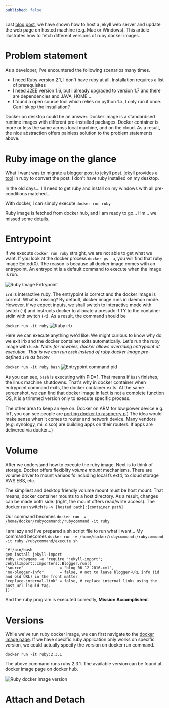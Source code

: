 ```yaml
---
published: false
---
```

Last [blog post](http://blog.sandydy.com/2016/06/08/new-experience-docker-on-windows/), we have shown how to host a jekyll web server and update the web page on hosted machine (e.g. Mac or Windows). This article illustrates how to fetch different versions of ruby docker images. 

# Problem statement
As a developer, I've encountered the following scenarios many times. 

- I need Ruby version 2.1, I don't have ruby at all. Installation requires a list of prerequisites
- I need J2EE version 1.6, but I already upgraded to version 1.7 and there are dependencies and JAVA_HOME...
- I found a open source tool which relies on python 1.x, I only run it once. Can I skipp the installation? 

Docker on desktop could be an answer. Docker image is a standardised runtime images with different pre-installed packages. Docker container is more or less the same across local machine, and on the cloud. As a result, the nice abstraction offers painless solution to the problem statements above.

# Ruby image on the glance
What I want was to migrate a blogger post to jekyll post. jekyll provides a [tool](http://import.jekyllrb.com/docs/blogger/) in ruby to convert the post. I don't have ruby installed on my desktop. 

In the old days... I'll need to get ruby and install on my windows with all pre-conditions matched...

With docker, I can simply execute 
`docker run ruby`

Ruby image is fetched from docker hub, and I am ready to go... Hm... we missed some details.

# Entrypoint
If we execute `docker run ruby` straight, we are not able to get what we want. If you  look at the docker process `docker ps -a`, you will find that ruby image Exited(0). The reason is because all docker image comes with an entrypoint. An entrypoint is a default command to execute when the image is run. 

![Ruby Image Entrypoint]({{site.baseurl}}/public/images/2016/06/13/ruby_on_demand/ruby_interactive.jpg)

`ird` is interactive ruby. The entrypoint is correct and the docker image is correct. What is missing? By default, docker image runs in daemon mode. However, if we expect inputs, we shall switch to interactive mode with switch (-i) and instructs docker to allocate a presudo-TTY to the container stdin with switch (-t). As a result, the command should be 

`docker run -it ruby`
![Ruby irb]({{site.baseurl}}/public/images/2016/06/13/ruby_on_demand/ruby_irb.jpg)

Here we can execute anything we'd like. We might curious to know why do we exit irb and the docker container exits automatically. Let's run the ruby image with `bash`. 
*Note: for newbies, docker allows overriding entrypoint at execution. That is we can run `bash` instead of ruby docker image pre-defined `irb` as below*

`docker run -it ruby bash`
![Entrypoint command pid]({{site.baseurl}}/public/images/2016/06/13/ruby_on_demand/ruby_pid.jpg)

As you can see, `bash` is executing with PID=1. That means if `bash` finishes, the linux machine shutdowns. That's why in docker container when entrypoint command exits, the docker container exits. At the same screenshot, we can find that docker image in fact is not a complete function OS, it is a trimmed version only to execute specific process. 

The other area to keep an eye on. Docker on ARM for low power device e.g. IoT, you can see people are [porting docker to raspberry pi](http://blog.hypriot.com/post/port_dockerfiles_to_arm/)) The idea would make sense when it comes to router and network device. Many vendors (e.g. synology, mi, cisco) are building apps on their routers. If apps are delivered via docker...)

# Volume
After we understand how to execute the ruby image. Next is to think of storage. Docker offers flexiblity *volume mount* mechanisms. There are volume driver to mount variuos fs including local fs ext4, to cloud storage AWS EBS, etc.

The simpliest and desktop friendly volume mount must be host mount. That means, docker container mounts to a host directory. As a result, changes can be made both side. (right, the mount offers read/write access). The docker run switch is 
`-v [hosted path]:[container path]`

Our command becomes
`docker run -v /home/docker/rubycommand:/rubycommand -it ruby`

I am lazy and I've prepared a sh script file to run what I want... My command becomes
`docker run -v /home/docker/rubycommand:/rubycommand -it ruby /rubycommand/execute.sh`

    `#!/bin/bash
    gem install jekyll-import
    ruby -rubygems -e 'require "jekyll-import";
    JekyllImport::Importers::Blogger.run({
    "source"                = "blog-06-12-2016.xml",
    "no-blogger-info"       = false, # not to leave blogger-URL info (id and old URL) in the front matter
    "replace-internal-link" = false, # replace internal links using the post_url liquid tag.
    })'`

And the ruby program is executed correctly, **Mission Accomplished**. 

# Versions
While we've run ruby docker image, we can first navigate to the [docker image page](https://hub.docker.com/_/ruby/). If we have specific ruby application only works on specific version, we could actually specify the version on docker run command.

`docker run -it ruby:2.3.1`

The above command runs ruby 2.3.1. The available version can be found at docker image page on docker hub. 

![Ruby docker image version]({{site.baseurl}}/public/images/2016/06/13/ruby_on_demand/ruby_version.jpg)


# Attach and Detach

